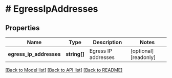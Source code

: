 # # EgressIpAddresses

## Properties

Name | Type | Description | Notes
------------ | ------------- | ------------- | -------------
**egress_ip_addresses** | **string[]** | Egress IP addresses | [optional] [readonly]

[[Back to Model list]](../../README.md#models) [[Back to API list]](../../README.md#endpoints) [[Back to README]](../../README.md)
